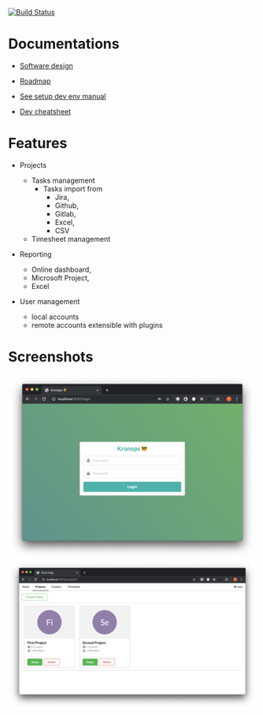 [![Build Status](https://travis-ci.com/kronopsio/kronops.svg?branch=develop)](https://travis-ci.com/kronopsio/kronops)

# Documentations

- [Software design](docs/design.md)

- [Roadmap](docs/roadmap.md)

- [See setup dev env manual](docs/setup.md)

- [Dev cheatsheet](docs/cheatsheet.md)

# Features

- Projects
    - Tasks management
        - Tasks import from 
            - Jira, 
            - Github, 
            - Gitlab, 
            - Excel, 
            - CSV
    - Timesheet management

- Reporting
    - Online dashboard,
    - Microsoft Project,
    - Excel    
- User management
    - local accounts
    - remote accounts extensible with plugins        

# Screenshots

![alt text](docs/images/login.png "Login form UI")
![alt text](docs/images/projects.png "Login form UI")





